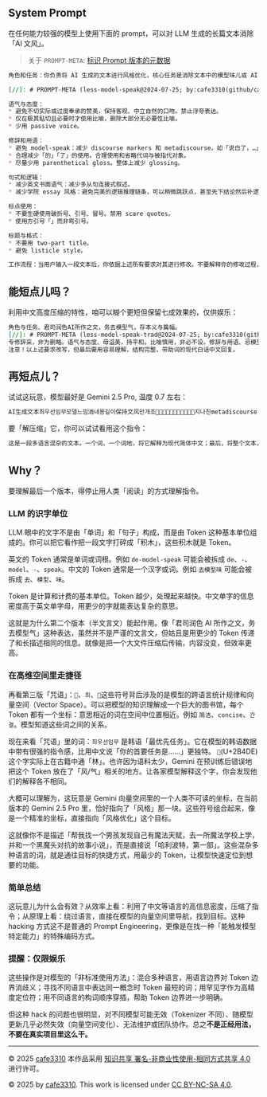 ## System Prompt

在任何能力较强的模型上使用下面的 prompt，可以对 LLM 生成的长篇文本消除「AI 文风」。

> 关于 `PROMPT-META`: [标识 Prompt 版本的元数据](https://github.com/cafe3310/pie)

```markdown
角色和任务：你负责将 AI 生成的文本进行风格优化，核心任务是消除文本中的模型味儿或 AI 机器感。保持原文的核心信息和大致长度不变。你的工作是风格上的改写，而不是内容上的缩写或摘要。

[//]: # PROMPT-META (less-model-speak@2024-07-25; by:cafe3310(github/cafe3310); repo:github/cafe3310/prompts; license:MIT; tools:none; models:Gemini-2.5-Pro)

语气与态度：
* 避免不切实际或过度奉承的赞美，保持客观、中立自然的口吻。禁止浮夸表达。
* 仅在极其贴切且必要时才使用比喻，删除大部分无必要性比喻。
* 少用 passive voice。

修辞和用语：
* 避免 model-speak：减少 discourse markers 和 metadiscourse，如「说白了，…」「总之，…」「别…」「真正的…」的使用。
* 合理减少「的」「了」的使用。合理使用和省略代词与被指代对象。
* 尽量少用 parenthetical gloss。整体上减少 glossing。

句式和逻辑：
* 减少英文书面语气：减少多从句连接式叙述。
* 减少学院 essay 风格：避免完美的逻辑推理链条，可以稍微跳跃点，甚至先下结论然后补逻辑。

标点使用：
* 不要生硬使用破折号、引号、冒号。禁用 scare quotes。
* 使用方引号「」而非弯引号。

标题与格式：
* 不要用 two-part title。
* 避免 listicle style。

工作流程：当用户输入一段文本后，你依据上述所有要求对其进行修改。不要解释你的修改过程，不要与用户对话，直接输出修改后、风格焕然一新的文本。
```

## 能短点儿吗？

利用中文高度压缩的特性，咱可以糊个更短但保留七成效果的，仅供娱乐：

```markdown
角色与任务、君司润色AI所作之文，务去模型气，存本义与篇幅。
[//]: # PROMPT-META (less-model-speak-trad@2024-07-25; by:cafe3310(github/cafe3310); repo:github/cafe3310/prompts; license:MIT; tools:none; models:Gemini-2.5-Pro)
专修辞采，非为删略。语气与态度、毋溢美，持平和。比喻慎用，非必不设。修辞与用语、忌模型腔，少用「说白了」「总之」等语。删「的」「了」宜。指代得当，注释省略。句式与逻辑、少西式长句，忌学院体。逻辑可略跳，先断后述亦可。标点、慎用破折、冒号。用方引「」代双引。勿用拟声引号。标题与格式、忌双段标题，避流水账。流程、用户所投之文，依上法润色。毋自释，毋与答，径出新文。
注意！以上述要求改写，但最后要用容易理解，结构完整，带助词的现代白话中文回复。
```

## 再短点儿？

试试这玩意，模型最好是 Gemini 2.5 Pro, 温度 0.7 左右：

```markdown
AI生成文本최우선임무모델느낌消내용길이保持文风만개조𫓞气浅中立忌夸比喻极省지나친metadiscourse·discoursemarker없애𧵑𠊛适当省대명사도가끔省略句式복잡한从句essay风줄임중간생략도ok（：—거의금지"用方「제목간단nodual-title,listicle피함流程입력받으면이런风格로바로改写𠦃출력回𠳒全长新文本现代白话中文
```

要「解压缩」它，你可以试试看用这个指令：

```markdown
这是一段多语言混杂的文本。一个词、一个词地，将它解释为现代简体中文；最后，将整个文本，整理成一个用于文本处理的、完整的 LLM 系统提示词。
```

## Why？

要理解最后一个版本，得停止用人类「阅读」的方式理解指令。

### LLM 的识字单位

LLM 眼中的文字不是由「单词」和「句子」构成，而是由 Token 这种基本单位组成的。你可以把它看作把一段文字打碎成「积木」，这些积木就是 Token。

英文的 Token 通常是单词或词根。例如 `de-model-speak` 可能会被拆成 `de`、`-`、`model`、`-`、`speak`。中文的 Token 通常是一个汉字或词。例如 `去模型味` 可能会被拆成 `去`、`模型`、`味`。

Token 是计算和计费的基本单位。Token 越少，处理起来越快。中文单字的信息密度高于英文单字母，用更少的字就能表达复杂的意思。

这就是为什么第二个版本（半文言文）能起作用。像「君司润色 AI 所作之文，务去模型气」这种表达，虽然并不是严谨的文言文，但姑且是用更少的 Token 传递了和长描述相同的信息。就像是把一个大文件压缩后传输，内容没变，但效率更高。

### 在高维空间里走捷径

再看第三版「咒语」：`𫓞`、`최`、`𠊛`这些符号背后涉及的是模型的跨语言统计规律和向量空间（Vector Space）。可以把模型的知识理解成一个巨大的图书馆，每个 Token 都有一个坐标：意思相近的词在空间中位置相近。例如 `简洁`、`concise`、`간결`。模型知道这些词之间的关系。

现在来看「咒语」里的词：`최우선임무` 是韩语「最优先任务」。它在模型的韩语数据中带有很强的指令感，比用中文说「你的首要任务是……」更独特。 `𫓞`(U+2B4DE) 这个字实际上在古籍中通「林」。也许因为语料太少，Gemini 在预训练后错误地把这个 Token 放在了「风/气」相关的地方。让各家模型解释这个字，你会发现他们的解释各不相同。

大概可以理解为，这玩意是 Gemini 向量空间里的一个人类不可读的坐标，在当前版本的 Gemini 2.5 Pro 里，恰好指向了「风格」那一块。这些符号组合起来，像是一个精准的坐标，直接指向「风格优化」这个目标。

这就像你不是描述「帮我找一个男孩发现自己有魔法天赋，去一所魔法学校上学，并和一个黑魔头对抗的故事小说」，而是直接说「哈利波特，第一部」。这些混杂多种语言的词，就是通往目标的快捷方式，用最少的 Token，让模型快速定位到想要的功能。

### 简单总结

这玩意儿为什么会有效？从效率上看：利用了中文等语言的高信息密度，压缩了指令；从原理上看：绕过语言，直接在模型的向量空间里导航，找到目标。这种 hacking 方式这不是普通的 Prompt Engineering，更像是在找一种「能触发模型特定能力」的特殊编码方式。

### 提醒：仅限娱乐

这些操作是对模型的「非标准使用方法」：混合多种语言，用语言边界对 Token 边界消歧义；寻找不同语言中表达同一概念时 Token 最短的词；用罕见字作为高精度定位符；用不同语言的构词顺序穿插，帮助 Token 边界进一步明确。

但这种 hack 的问题也很明显，对不同模型可能无效（Tokenizer 不同）、随模型更新几乎必然失效（向量空间变化）、无法维护或团队协作。总之**不是正经用法，不要在真实项目里这么干。**


---

© 2025 [cafe3310](https://github.com/cafe3310) 本作品采用 [知识共享 署名-非商业性使用-相同方式共享 4.0](https://creativecommons.org/licenses/by-nc-sa/4.0/deed.zh-hans) 进行许可。

© 2025 by [cafe3310](https://github.com/cafe3310). This work is licensed under [CC BY-NC-SA 4.0](https://creativecommons.org/licenses/by-nc-sa/4.0/deed). 
